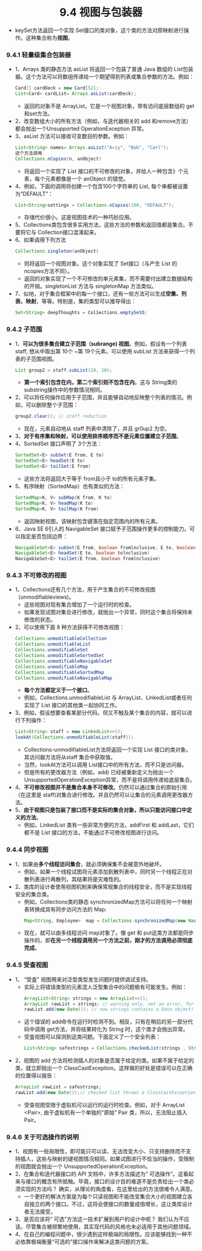 <div align=center><h1>9.4 视图与包装器</h1></div>

* keySet方法返回一个实现 Set接口的类对象，这个类的方法对原映射进行操作。这种集合称为**视图**。

### 9.4.1 轻量级集合包装器
* 1、Arrays 类的静态方法 asList 将返回一个包装了普通 Java 数组的 List包装器。这个方法可以将数组传递给一个期望得到列表或集合参数的方法。例如：
  ```java
  Card[] cardDeck = new Card[52];
  List<Card> cardList= Arrays.asList(cardDeck);
  ```
	* 返回的对象不是 ArrayList。它是一个视图对象，带有访问底层数组的 get 和set方法。
* 2、改变数组大小的所有方法（例如，与迭代器相关的 add 和remove方法）都会抛出一个Unsupported OperationException 异常。
* 3、asList 方法可以接收可变数目的参数。例如：
  ```java
  List<String> names= Arrays.asList("A«iy", "Bob", "Carl");
  这个方法调用
  Collections.nCopies(n, anObject)
  ```
	* 将返回一个实现了 List 接口的不可修改的对象，并给人一种包含》个元素，每个元素都像是一个 anObject 的错觉。
* 4、例如，下面的调用将创建一个包含100个字符串的 List, 每个串都被设置为“DEFAULT”：
  ```java
  List<String>settings = Collections.nCopies(100, "DEFAULT");
  ```
	* 存储代价很小。这是视图技术的一种巧妙应用。
* 5、Collections类包含很多实用方法，这些方法的参数和返回值都是集合。不要将它与 Collection接口混淆起来。
* 6、如果调用下列方法
  ```java
  Collections.singleton(anObject)
  ```
	* 则将返回一个视图对象。这个对象实现了 Set接口（与产生 List 的 ncopies方法不同）。
	* 返回的对象实现了一个不可修改的单元素集，而不需要付出建立数据结构的开销。singletonList  方法与 singletonMap 方法类似。
* 7、似地，对于集合框架中的每一个接口，还有一些方法可以生成**空集、列表、映射**，等等。特别是，集的类型可以推导得出：
  ```java
  Set<String> deepThoughts = Col1ections.emptySetO;
  ```

### 9.4.2 子范围
* 1、**可以为很多集合建立子范围（subrange) 视图**。例如，假设有一个列表 staff, 想从中取出第 10个 ~第 19个元素。可以使用 subList 方法来获得一个列表的子范围视图。
  ```java
  List group2 = staff.subList(10, 20);
  ```
	* **第一个索引包含在内，第二个索引则不包含在内**。这与 String类的 substring操作中的参数情况相同。
* 2、可以将任何操作应用于子范围，并且能够自动地反映整个列表的情况。例如，可以删除整个子范围：
  ```java
  group2.clear(); // staff reduction
  ```
	* 现在，元素自动地从 staff 列表中清除了，并且 gr0up2 为空。
* 3、**对于有序集和映射，可以使用排序顺序而不是元素位置建立子范围**。
* 4、SortedSet 接口声明了 3个方法：
  ```java
  SortedSet<E> subSet(E from, E to)
  SortedSet<E> headSet(E to)
  SortedSet<E> tailSet(E from)
  ```
	* 这些方法将返回大于等于 from且小于 to的所有元素子集。
* 5、有序映射（SortedMap）也有类似的方法：
  ```java
  SortedMap<K, V> subMap(K from, K to)
  SortedMap<K, V> headMap(K to)
  SortedMap<K, V> tailMap(K from)
  ```
	* 返回映射视图，该映射包含键落在指定范围内的所有元素。
* 6、Java SE 6引人的 NavigableSet 接口赋予子范围操作更多的控制能力。可以指定是否包括边界：
  ```java
  NavigableSet<E> subSet(E from, boolean fromlnclusive, E to, boolean tolnclusive)
  NavigableSet<E> headSet(E to, boolean tolnclusive)
  Navigab1eSet<E> tailSet(E from, boolean fromlnclusive)
  ```

### 9.4.3 不可修改的视图
* 1、Collections还有几个方法，用于产生集合的不可修改视图 （unmodifiableviews)。
	* 这些视图对现有集合增加了一个运行时的检查。
	* 如果发现试图对集合进行修改，就抛出一个异常，同时这个集合将保持未修改的状态。
* 2、可以使用下面 8 种方法获得不可修改视图：
  ```java
  Collections.unmodifiableCollection
  Collections.unmodifiableList
  Collections.unmodifiableSet
  Collections.unmodifiableSortedSet
  Collections.unmodifiableNavigableSet
  Collections.unmodifiableMap
  Collections.unmodifiableSortedMap
  Collections.unmodifiableNavigableMap
  ```
	* **每个方法都定义于一个接口**。
	* 例如，Collections.unmodifiableList 与 ArrayList、LinkedList或者任何实现了 List 接口的其他类一起协同工作。
* 3、例如，假设想要查看某部分代码，但又不触及某个集合的内容，就可以进行下列操作：
  ```java
  List<String> staff = new LinkedList<>();
  lookAt(Collections.unmodifiableList(staff));
  ```
	* Collections-unmodifiableList方法将返回一个实现 List 接口的类对象。其访问器方法将从staff 集合中获取值。
	* 当然，lookAt方法可以调用 List接口中的所有方法，而不只是访问器。
	* 但是所有的更改器方法（例如，add) 已经被重新定义为抛出一个 UnsupportedOperationException异常，而不是将调用传递给底层集合。
* 4、**不可修改视图并不是集合本身不可修改**。仍然可以通过集合的原始引用（在这里是 staff)对集合进行修改。并且仍然可以让集合的元素调用更改器方法。
* 5、**由于视图只是包装了接口而不是实际的集合对象，所以只能访问接口中定义的方法**。
	* 例如，LinkedList 类有一些非常方便的方法，addFirst 和 addLast，它们都不是 List 接口的方法，不能通过不可修改视图进行访问。

### 9.4.4 同步视图

* 1、如果由**多个线程访问集合**，就必须确保集不会被意外地破坏。
	* 例如，如果一个线程试图将元素添加到散列表中，同时另一个线程正在对散列表进行再散列，其结果将是灾难性的。
* 2、类库的设计者使用视图机制来确保常规集合的线程安全，而不是实现线程安全的集合类。
	* 例如，Collections类的静态 synchronizedMap方法可以将任何一个映射表转换成具有同步访问方法的 Map:
	  ```java
	  Map<String, Employee>  map = Collections.synchronizedMap(new HashMap<String, Employee>());
	  ```
	* 现在，就可以由多线程访问 map对象了。像 get 和 put这类方法都是同步操作的，即**在另一个线程调用另一个方法之前，刚才的方法调用必须彻底完成**。

### 9.4.5 受查视图

* 1、 “受査” 视图用来对泛型类型发生问题时提供调试支持。
	* 实际上将错误类型的元素混人泛型集合中的问题极有可能发生。例如：
	  ```java
	  ArrayList<String> strings = new ArrayList<>();
	  ArrayList rawList = strings; // warning only, not an error, for compatibility with legacy code
	  rawList.add(new Date()); // now strings contains a Date object!
	  ```
	* 这个错误的 add命令在运行时检测不到。相反，只有在稍后的另一部分代码中调用 get方法，并将结果转化为 String 时，这个类才会抛出异常。
	* 受査视图可以探测到这类问题。下面定义了一个安全列表：
	  ```java
	  List<String> safestrings = Collections.checkedList(strings , String,class);
	  ``` 
* 2、视图的 add 方法将检测插人的对象是否属于给定的类。如果不属于给定的类，就立即抛出一个 ClassCastException。这样做的好处是错误可以在正确的位置得以报告：
  ```java
  ArrayList rawList = safestrings;
  rawList.add(new Date());// checked list throws a ClassCastException
  ```
	* 受查视图受限于虚拟机可以运行的运行时检查。例如，对于 ArrayList <Pair<String>>, 由于虚拟机有一个单独的“原始” Pair 类，所以，无法阻止插入Pair<Date>。

### 9.4.6 关于可选操作的说明

* 1、视图有一些局限性，即可能只可以读、无法改变大小、只支持删除而不支持插人，这些与映射的键视图情况相同。如果试图进行不恰当的操作，受限制的视图就会抛出一个 UnsupportedOperationException。
* 2、在集合和迭代器接口的 API 文档中，许多方法描述为“ 可选操作”。这看起来与接口的概念有所抵触。毕竟，接口的设计目的难道不是负责给出一个类必须实现的方法吗？ 确实，从理论的角度看，在这里给出的方法很难令人满意。
	* 一个更好的解决方案是为每个只读视图和不能改变集合大小的视图建立各自独立的两个接口。不过，这将会使接口的数量成倍增长，这让类库设计者无法接受。
* 3、是否应该将“ 可选”方法这一技术扩展到用户的设计中呢？ 我们认为不应该。尽管集合被频繁地使用，其实现代码的风格也未必适用于其他问题领域。
* 4、在自己的编程问题中，很少遇到这样极端的局限性。应该能够找到一种不必依靠极端衡量“可选的”接口操作来解决这类问题的方案。












































































































